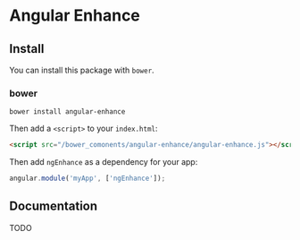 # Angular Enhance

## Install

You can install this package with `bower`.

### bower

```shell
bower install angular-enhance
```

Then add a `<script>` to your `index.html`:

```html
<script src="/bower_comonents/angular-enhance/angular-enhance.js"></script>
```

Then add `ngEnhance` as a dependency for your app:

```javascript
angular.module('myApp', ['ngEnhance']);
```

## Documentation
TODO
